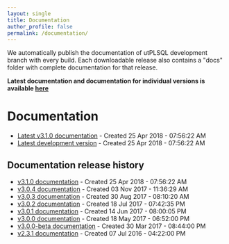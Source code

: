 ```yaml
---
layout: single
title: Documentation
author_profile: false
permalink: /documentation/
---
```


We automatically publish the documentation of utPLSQL development branch with every build.
Each downloadable release also contains a "docs" folder with complete documentation for that release.

**Latest documentation and documentation for individual versions is available [here](/utPLSQL/)**

# Documentation

 - [Latest v3.1.0 documentation](utPLSQL/latest/) - Created 25 Apr 2018 - 07:56:22 AM
 - [Latest development version](utPLSQL/develop/) - Created 25 Apr 2018 - 07:56:22 AM

## Documentation release history

- [v3.1.0 documentation](utPLSQL/v3.1.0-develop/) - Created 25 Apr 2018 - 07:56:22 AM
- [v3.0.4 documentation](utPLSQL/v3.0.4/) - Created 03 Nov 2017 - 11:36:29 AM
- [v3.0.3 documentation](utPLSQL/v3.0.3/) - Created 30 Aug 2017 - 08:10:20 AM
- [v3.0.2 documentation](utPLSQL/v3.0.2/) - Created 18 Jul 2017 - 07:42:35 PM
- [v3.0.1 documentation](utPLSQL/v3.0.1/) - Created 14 Jun 2017 - 08:00:05 PM
- [v3.0.0 documentation](utPLSQL/v3.0.0/) - Created 18 May 2017 - 06:52:00 PM
- [v3.0.0-beta documentation](utPLSQL/v3.0.0-beta/) - Created 30 Mar 2017 - 08:44:00 PM
- [v2.3.1 documentation](utPLSQL/v2.3.1/) - Created 07 Jul 2016 - 04:22:00 PM

